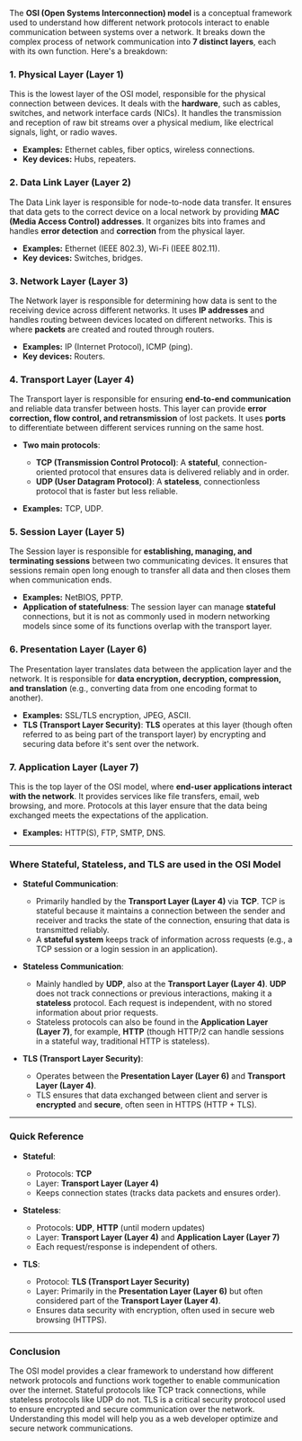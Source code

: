 The **OSI (Open Systems Interconnection) model** is a conceptual framework used to understand how different network protocols interact to enable communication between systems over a network. It breaks down the complex process of network communication into **7 distinct layers**, each with its own function. Here's a breakdown:

### **1. Physical Layer (Layer 1)**
This is the lowest layer of the OSI model, responsible for the physical connection between devices. It deals with the **hardware**, such as cables, switches, and network interface cards (NICs). It handles the transmission and reception of raw bit streams over a physical medium, like electrical signals, light, or radio waves.

- **Examples:** Ethernet cables, fiber optics, wireless connections.
- **Key devices:** Hubs, repeaters.

### **2. Data Link Layer (Layer 2)**
The Data Link layer is responsible for node-to-node data transfer. It ensures that data gets to the correct device on a local network by providing **MAC (Media Access Control) addresses**. It organizes bits into frames and handles **error detection** and **correction** from the physical layer.

- **Examples:** Ethernet (IEEE 802.3), Wi-Fi (IEEE 802.11).
- **Key devices:** Switches, bridges.

### **3. Network Layer (Layer 3)**
The Network layer is responsible for determining how data is sent to the receiving device across different networks. It uses **IP addresses** and handles routing between devices located on different networks. This is where **packets** are created and routed through routers.

- **Examples:** IP (Internet Protocol), ICMP (ping).
- **Key devices:** Routers.

### **4. Transport Layer (Layer 4)**
The Transport layer is responsible for ensuring **end-to-end communication** and reliable data transfer between hosts. This layer can provide **error correction, flow control, and retransmission** of lost packets. It uses **ports** to differentiate between different services running on the same host.

- **Two main protocols**:
  - **TCP (Transmission Control Protocol)**: A **stateful**, connection-oriented protocol that ensures data is delivered reliably and in order.
  - **UDP (User Datagram Protocol)**: A **stateless**, connectionless protocol that is faster but less reliable.

- **Examples:** TCP, UDP.

### **5. Session Layer (Layer 5)**
The Session layer is responsible for **establishing, managing, and terminating sessions** between two communicating devices. It ensures that sessions remain open long enough to transfer all data and then closes them when communication ends.

- **Examples:** NetBIOS, PPTP.
- **Application of statefulness**: The session layer can manage **stateful** connections, but it is not as commonly used in modern networking models since some of its functions overlap with the transport layer.

### **6. Presentation Layer (Layer 6)**
The Presentation layer translates data between the application layer and the network. It is responsible for **data encryption, decryption, compression, and translation** (e.g., converting data from one encoding format to another).

- **Examples:** SSL/TLS encryption, JPEG, ASCII.
- **TLS (Transport Layer Security)**: **TLS** operates at this layer (though often referred to as being part of the transport layer) by encrypting and securing data before it's sent over the network.

### **7. Application Layer (Layer 7)**
This is the top layer of the OSI model, where **end-user applications interact with the network**. It provides services like file transfers, email, web browsing, and more. Protocols at this layer ensure that the data being exchanged meets the expectations of the application.

- **Examples:** HTTP(S), FTP, SMTP, DNS.

---

### **Where Stateful, Stateless, and TLS are used in the OSI Model**

- **Stateful Communication**:
  - Primarily handled by the **Transport Layer (Layer 4)** via **TCP**. TCP is stateful because it maintains a connection between the sender and receiver and tracks the state of the connection, ensuring that data is transmitted reliably.
  - A **stateful system** keeps track of information across requests (e.g., a TCP session or a login session in an application).

- **Stateless Communication**:
  - Mainly handled by **UDP**, also at the **Transport Layer (Layer 4)**. **UDP** does not track connections or previous interactions, making it a **stateless** protocol. Each request is independent, with no stored information about prior requests.
  - Stateless protocols can also be found in the **Application Layer (Layer 7)**, for example, **HTTP** (though HTTP/2 can handle sessions in a stateful way, traditional HTTP is stateless).

- **TLS (Transport Layer Security)**:
  - Operates between the **Presentation Layer (Layer 6)** and **Transport Layer (Layer 4)**.
  - TLS ensures that data exchanged between client and server is **encrypted** and **secure**, often seen in HTTPS (HTTP + TLS).

---

### Quick Reference

- **Stateful**:
  - Protocols: **TCP**
  - Layer: **Transport Layer (Layer 4)**
  - Keeps connection states (tracks data packets and ensures order).

- **Stateless**:
  - Protocols: **UDP**, **HTTP** (until modern updates)
  - Layer: **Transport Layer (Layer 4)** and **Application Layer (Layer 7)**
  - Each request/response is independent of others.

- **TLS**:
  - Protocol: **TLS (Transport Layer Security)**
  - Layer: Primarily in the **Presentation Layer (Layer 6)** but often considered part of the **Transport Layer (Layer 4)**.
  - Ensures data security with encryption, often used in secure web browsing (HTTPS).

---

### Conclusion

The OSI model provides a clear framework to understand how different network protocols and functions work together to enable communication over the internet. Stateful protocols like TCP track connections, while stateless protocols like UDP do not. TLS is a critical security protocol used to ensure encrypted and secure communication over the network. Understanding this model will help you as a web developer optimize and secure network communications.
